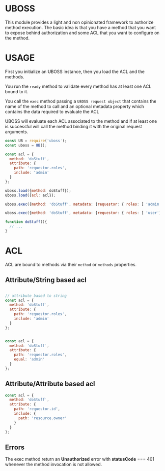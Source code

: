 # UBOSS

This module provides a light and non opinionated framework to authorize method execution. The basic idea is that you have 
a method that you want to expose behind authorization and some ACL that you want to configure on the method.

# USAGE

First you initialize an UBOSS instance, then you load the ACL and the methods.

You run the `ready` method to validate every method has at least one ACL bound to it.

You call the `exec` method passing a `UBOSS request object` that contains the name of the method to call and 
an optional metadata property which contains the data required to evaluate the ACL

UBOSS will evaluate each ACL associated to the method and if at least one is successful will call the 
method binding it with the original request arguments.

```javascript
const UB = require('uboss');
const uboss = UB();

const acl = {
  method: 'doStuff',
  attribute: {
    path: 'requestor.roles',
    include: 'admin'
  }
};

uboss.load({method: doStuff});
uboss.load({acl: acl});

uboss.exec({method: 'doStuff', metadata: {requestor: { roles: [ 'admin']}}}); // => true

uboss.exec({method: 'doStuff', metadata: {requestor: { roles: [ 'user']}}}); // => false

function doStuff(){
  // ...
}
```

# ACL

ACL are bound to methods via their `method` or `methods` properties. 

## Attribute/String based acl

```javascript

// attribute based to string
const acl = {
  method: 'doStuff',
  attribute: {
    path: 'requestor.roles',
    include: 'admin'
  }
};


const acl = {
  method: 'doStuff',
  attribute: {
    path: 'requestor.roles',
    equal: 'admin'
  }
};
```

## Attribute/Attribute based acl

```javascript
const acl = {
  method: 'doStuff',
  attribute: {
    path: 'requestor.id',
    include: {
      path: 'resource.owner'
    }
  }
};
```

## Errors
The exec method return an **Unauthorized** error with **statusCode** === 401 whenever the method invocation is not allowed.